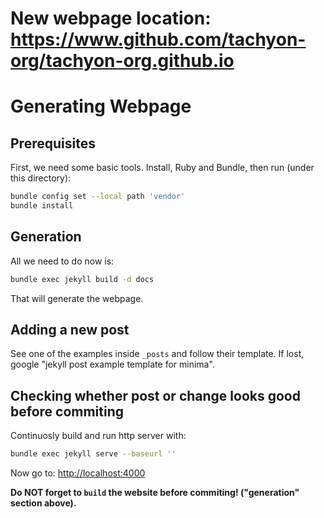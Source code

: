 # New webpage location: https://www.github.com/tachyon-org/tachyon-org.github.io

# Generating Webpage

## Prerequisites

First, we need some basic tools. Install, Ruby and Bundle, then run (under this directory):

``` bash
bundle config set --local path 'vendor'
bundle install
```

## Generation

All we need to do now is:

``` bash
bundle exec jekyll build -d docs
```

That will generate the webpage.

## Adding a new post

See one of the examples inside `_posts` and follow their template. If lost, google
"jekyll post example template for minima".

## Checking whether post or change looks good before commiting

Continuosly build and run http server with:

```bash
bundle exec jekyll serve --baseurl ''
```

Now go to: <http://localhost:4000>

**Do NOT forget to `build` the website before commiting! ("generation" section above).**
